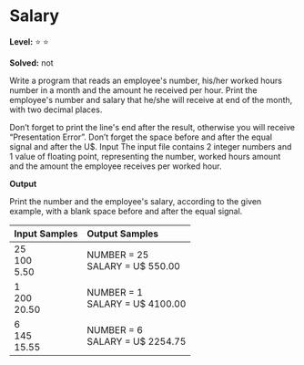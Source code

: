# Salary 

**Level:** :star: :star:

**Solved:** not

<p>
Write a program that reads an employee's number, his/her worked hours number in a month and the amount he received per hour. Print the employee's number and salary that he/she will receive at end of the month, with two decimal places. </p>

<p>
Don’t forget to print the line's end after the result, otherwise you will receive “Presentation Error”.
Don’t forget the space before and after the equal signal and after the U$.
Input
The input file contains 2 integer numbers and 1 value of floating point, representing the number, worked hours amount and the amount the employee receives per worked hour. </p>


**Output**

<p>
Print the number and the employee's salary, according to the given example, with a blank space before and after the equal signal.</p>

| Input Samples |	Output Samples |
|:--|:--|
| 25 <br> 100 <br> 5.50 | NUMBER = 25 <br> SALARY = U$ 550.00 |
|1 <br> 200 <br> 20.50 | NUMBER = 1 <br> SALARY = U$ 4100.00
| 6 <br> 145 <br> 15.55 |NUMBER = 6 <br> SALARY = U$ 2254.75 |

```javascript


```